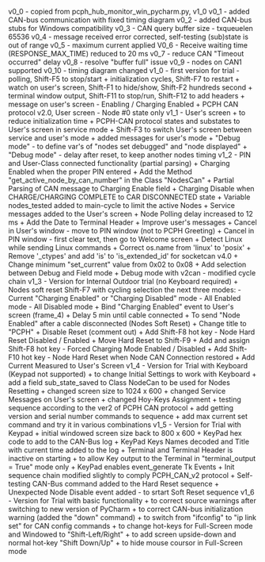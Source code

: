 v0_0  - copied from pcph_hub_monitor_win_pycharm.py, v1_0
v0_1  - added CAN-bus communication with fixed timing diagram
v0_2  - added CAN-bus stubs for Windows compatibility
v0_3  - CAN query buffer size - txqueuelen 65536
v0_4  - message received error corrected, self-testing (sub)state is out of range
v0_5  - maximum current applied
V0_6  - Receive waiting time (RESPONSE_MAX_TIME) reduced to 20 ms
v0_7  - reduce CAN "Timeout occurred" delay
v0_8  - resolve "buffer full" issue
v0_9  - nodes on CAN1 supported
v0_10 - timing diagram changed
v1_0  - first version for trial - polling, Shift-F5 to stop/start
	   + initialization cycles, Shift-F7 to restart
           + watch on user's screen, Shift-F1 to hide/show, Shift-F2 hundreds second
           + terminal window output, Shift-F11 to stop/run, Shift-F12 to add headers
           + message on user's screen - Enabling / Charging Enabled
	   + PCPH CAN protocol v2.0, User screen - Node #0 state only
v1_1 - User's screen
	   + to reduce initialization time
	   + PCPH-CAN protocol states and substates to User's screen in service mode
	   + Shift-F3 to switch User's screen between service and user's mode
	   + added messages for user's mode
	   + "Debug mode" - to define var's of "nodes set debugged" and "node displayed"
	   + "Debug mode" - delay after reset, to keep another nodes timing
v1_2 - PIN and User-Class connected functionality (partial parsing)
	   + Charging Enabled when the proper PIN entered
	   + Add the Method "get_active_node_by_can_number" in the Class "NodesCan"
	   + Partial Parsing of CAN message to Charging Enable field
	   + Charging Disable when CHARGE/CHARGING COMPLETE to CAR DISCONNECTED state
	   + Variable nodes_tested added to main-cycle to limit the active Nodes
	   + Service messages added to the User's screen
	   + Node Polling delay increased to 12 ms
	   + Add the Date to Terminal Header
	   + Improve user's messages
           + Cancel in User's window - move to PIN window (not to PCPH Greeting)
           + Cancel in PIN window - first clear text, then go to Welcome screen
           + Detect Linux while sending Linux commands
           + Correct os.name from 'linux' to 'posix'
	   + Remove '_ctypes' and add 'is' to 'is_extended_id' for socketcan v4.0
           + Change minimum "set_current" value from 0x02 to 0x08
	   + Add selection between Debug and Field mode
	   + Debug mode with v2can - modified cycle chain
v1_3 - Version for Internal Outdoor trial (no Keyboard required)
	   + Nodes soft reset Shift-F7 with cycling selection the next three modes:
		- Current "Charging Enabled" or "Charging Disabled" mode
		- All Enabled mode
		- All Disabled mode
	   + Bind "Charging Enabled" event to User's screen (frame_4)
	   + Delay 5 min until cable connected
	   + To send "Node Enabled" after a cable disconnected (Nodes Soft Reset)
	   + Change title to "PCPH"
	   + Disable Reset (comment out)
	   + Add Shift-F8 hot key - Node Hard Reset Disabled / Enabled
	   + Move Hard Reset to Shift-F9
	   + Add and assign Shift-F8 hot key - Forced Charging Mode Enabled / Disabled
	   + Add Shift-F10 hot key - Node Hard Reset when Node CAN Connection restored
	   + Add Current Measured to User's Screen
v1_4 - Version for Trial with Keyboard (Keypad not supported)
	   + to change Initial Settings to work with Keyboard
	   + add a field sub_state_saved to Class NodeCan to be used for Nodes Resetting
	   + changed screen size to 1024 x 600
	   + changed Service Messages on User's screen
	   + changed Hoy-Keys Assignment
	   + testing sequence according to the ver2 of PCPH CAN protocol
	   + add getting version and serial number commands to sequence
	   + add max current set command and try it in various combinations
v1_5 - Version for Trial with Keypad
	   + initial windowed screen size back to 800 x 600
	   + KeyPad hex code to add to the CAN-Bus log
	   + KeyPad Keys Names decoded and Title with current time added to the log
	   + Terminal and Terminal Header is inactive on starting
	   + to allow Key output to the Terminal in "terminal_output = True" mode only
	   + KeyPad enables event_generate Tk Events
	   + Init sequence chain modified slightly to comply PCPH_CAN_v2 protocol
	   + Self-testing CAN-Bus command added to the Hard Reset sequence
	   + Unexpected Node Disable event added - to srtart Soft Reset sequence
v1_6 - Version for Trial with basic functionality
	   + to correct source warnings after switching to new version of PyCharm
	   + to correct CAN-bus initialization warning (added the "down" command)
	   + to switch from "ifconfig" to "ip link set" for CAN config commands
	   + to change hot-keys for Full-Screen mode and Windowed to "Shift-Left/Right"
	   + to add screen upside-down and normal hot-key "Shift Down/Up"
	   + to hide mouse coursor in Full-Screen mode
